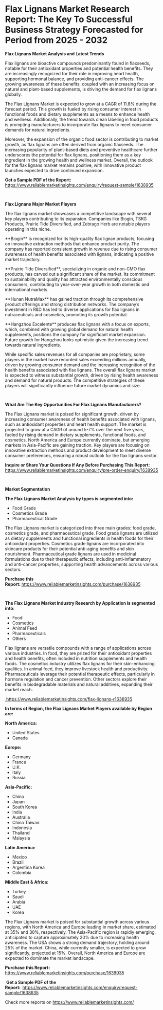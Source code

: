 <p><h1>Flax Lignans Market Research Report: The Key To Successful Business Strategy Forecasted for Period from 2025 - 2032</h1></p><p><strong>Flax Lignans Market Analysis and Latest Trends</strong></p>
<p><p>Flax lignans are bioactive compounds predominantly found in flaxseeds, notable for their antioxidant properties and potential health benefits. They are increasingly recognized for their role in improving heart health, supporting hormonal balance, and providing anti-cancer effects. The growing awareness of these benefits, coupled with an increasing focus on natural and plant-based supplements, is driving the demand for flax lignans globally.</p><p>The Flax Lignans Market is expected to grow at a CAGR of 11.8% during the forecast period. This growth is fueled by rising consumer interest in functional foods and dietary supplements as a means to enhance health and wellness. Additionally, the trend towards clean labeling in food products is prompting manufacturers to incorporate flax lignans to meet consumer demands for natural ingredients. </p><p>Moreover, the expansion of the organic food sector is contributing to market growth, as flax lignans are often derived from organic flaxseeds. The increasing popularity of plant-based diets and preventive healthcare further underscores the potential for flax lignans, positioning them as a key ingredient in the growing health and wellness market. Overall, the outlook for the flax lignans market remains positive, with innovative product launches expected to drive continued expansion.</p></p>
<p><strong>Get a Sample PDF of the Report:&nbsp;</strong> <a href="https://www.reliablemarketinsights.com/enquiry/request-sample/1638935?utm_campaign=2240&utm_medium=2&utm_source=Github&utm_content=ia&utm_term=28022025&utm_id=flax-lignans">https://www.reliablemarketinsights.com/enquiry/request-sample/1638935</a></p>
<p>&nbsp;</p>
<p><strong>Flax Lignans Major Market Players</strong></p>
<p><p>The flax lignans market showcases a competitive landscape with several key players contributing to its expansion. Companies like Biogin, TSKG Products, Prairie Tide Diversified, and Zebrago Herb are notable players operating in this niche.</p><p>**Biogin** is recognized for its high-quality flax lignan products, focusing on innovative extraction methods that enhance product purity. The company has reported consistent growth in revenue due to rising consumer awareness of health benefits associated with lignans, indicating a positive market trajectory. </p><p>**Prairie Tide Diversified**, specializing in organic and non-GMO flax products, has carved out a significant share of the market. Its commitment to sustainability and quality has attracted environmentally conscious consumers, contributing to year-over-year growth in both domestic and international markets.</p><p>**Hunan NutraMax** has gained traction through its comprehensive product offerings and strong distribution networks. The company’s investment in R&D has led to diverse applications for flax lignans in nutraceuticals and cosmetics, promoting its growth potential.</p><p>**Hangzhou Excelente** produces flax lignans with a focus on exports, which, combined with growing global demand for natural health supplements, positions the company for significant market expansion. Future growth for Hangzhou looks optimistic given the increasing trend towards natural ingredients.</p><p>While specific sales revenues for all companies are proprietary, some players in the market have recorded sales exceeding millions annually, driven by growing consumer demand and the increasing recognition of the health benefits associated with flax lignans. The overall flax lignans market is expected to witness substantial growth, driven by rising health awareness and demand for natural products. The competitive strategies of these players will significantly influence future market dynamics and size.</p></p>
<p>&nbsp;</p>
<p><strong>What Are The Key Opportunities For Flax Lignans Manufacturers?</strong></p>
<p><p>The Flax Lignans market is poised for significant growth, driven by increasing consumer awareness of health benefits associated with lignans, such as antioxidant properties and heart health support. The market is projected to grow at a CAGR of around 5-7% over the next five years, fueled by rising demand in dietary supplements, functional foods, and cosmetics. North America and Europe currently dominate, but emerging markets in Asia-Pacific are gaining traction. Key players are focusing on innovative extraction methods and product development to meet diverse consumer preferences, ensuring a robust outlook for the flax lignans sector.</p></p>
<p><strong>Inquire or Share Your Questions If Any Before Purchasing This Report:</strong> <a href="https://www.reliablemarketinsights.com/enquiry/pre-order-enquiry/1638935?utm_campaign=2240&utm_medium=2&utm_source=Github&utm_content=ia&utm_term=28022025&utm_id=flax-lignans">https://www.reliablemarketinsights.com/enquiry/pre-order-enquiry/1638935</a></p>
<p>&nbsp;</p>
<p><strong>Market Segmentation</strong></p>
<p><strong>The Flax Lignans Market Analysis by types is segmented into:</strong></p>
<p><ul><li>Food Grade</li><li>Cosmetics Grade</li><li>Pharmaceutical Grade</li></ul></p>
<p><p>The Flax Lignans market is categorized into three main grades: food grade, cosmetics grade, and pharmaceutical grade. Food grade lignans are utilized as dietary supplements and functional ingredients in health foods for their antioxidant properties. Cosmetics grade lignans are incorporated into skincare products for their potential anti-aging benefits and skin nourishment. Pharmaceutical grade lignans are used in medicinal formulations due to their therapeutic effects, including anti-inflammatory and anti-cancer properties, supporting health advancements across various sectors.</p></p>
<p><strong>Purchase this Report:&nbsp;</strong><a href="https://www.reliablemarketinsights.com/purchase/1638935?utm_campaign=2240&utm_medium=2&utm_source=Github&utm_content=ia&utm_term=28022025&utm_id=flax-lignans">https://www.reliablemarketinsights.com/purchase/1638935</a></p>
<p>&nbsp;</p>
<p><strong>The Flax Lignans Market Industry Research by Application is segmented into:</strong></p>
<p><ul><li>Food</li><li>Cosmetics</li><li>Animal Feed</li><li>Pharmaceuticals</li><li>Others</li></ul></p>
<p><p>Flax lignans are versatile compounds with a range of applications across various industries. In food, they are prized for their antioxidant properties and health benefits, often included in nutrition supplements and health foods. The cosmetics industry utilizes flax lignans for their skin-enhancing qualities. In animal feed, they improve livestock health and productivity. Pharmaceuticals leverage their potential therapeutic effects, particularly in hormone regulation and cancer prevention. Other sectors explore their benefits in biodegradable materials and natural additives, expanding their market reach.</p></p>
<p><a href="https://www.reliablemarketinsights.com/flax-lignans-r1638935?utm_campaign=2240&utm_medium=2&utm_source=Github&utm_content=ia&utm_term=28022025&utm_id=flax-lignans">&nbsp;https://www.reliablemarketinsights.com/flax-lignans-r1638935</a></p>
<p><strong>In terms of Region, the Flax Lignans Market Players available by Region are:</strong></p>
<p>
    <p> <strong> North America: </strong>
        <ul>
            <li>United States</li>
            <li>Canada</li>
        </ul>
        </p> 
    <p> <strong> Europe: </strong>
        <ul>
            <li>Germany</li>
            <li>France</li>
            <li>U.K.</li>
            <li>Italy</li>
            <li>Russia</li>
        </ul>
        </p> 
    <p> <strong> Asia-Pacific: </strong>
        <ul>
            <li>China</li>
            <li>Japan</li>
            <li>South Korea</li>
            <li>India</li>
            <li>Australia</li>
            <li>China Taiwan</li>
            <li>Indonesia</li>
            <li>Thailand</li>
            <li>Malaysia</li>
        </ul>
        </p> 
    <p> <strong> Latin America: </strong>
        <ul>
            <li>Mexico</li>
            <li>Brazil</li>
            <li>Argentina Korea</li>
            <li>Colombia</li>
        </ul>
        </p> 
    <p> <strong> Middle East & Africa: </strong>
        <ul>
            <li>Turkey</li>
            <li>Saudi</li>
            <li>Arabia</li>
            <li>UAE</li>
            <li>Korea</li>
        </ul>
    </p>
    </p>
<p><p>The Flax Lignans market is poised for substantial growth across various regions, with North America and Europe leading in market share, estimated at 35% and 30%, respectively. The Asia-Pacific region is rapidly emerging, anticipated to capture approximately 20% due to increasing health awareness. The USA shows a strong demand trajectory, holding around 25% of the market. China, while currently smaller, is expected to grow significantly, projected at 15%. Overall, North America and Europe are expected to dominate the market landscape.</p></p>
<p><strong>Purchase this Report: </strong><a href="https://www.reliablemarketinsights.com/purchase/1638935?utm_campaign=2240&utm_medium=2&utm_source=Github&utm_content=ia&utm_term=28022025&utm_id=flax-lignans">https://www.reliablemarketinsights.com/purchase/1638935</a></p>
<p>&nbsp;<strong>Get a Sample PDF of the Report:&nbsp;&nbsp;</strong><a href="https://www.reliablemarketinsights.com/enquiry/request-sample/1638935?utm_campaign=2240&utm_medium=2&utm_source=Github&utm_content=ia&utm_term=28022025&utm_id=flax-lignans">https://www.reliablemarketinsights.com/enquiry/request-sample/1638935</a></p>
<p><strong></strong></p>
<p>Check more reports on <a href="https://www.reliablemarketinsights.com/?utm_campaign=2240&utm_medium=2&utm_source=Github&utm_content=ia&utm_term=28022025&utm_id=flax-lignans">https://www.reliablemarketinsights.com/</a></p>